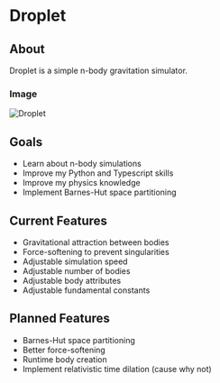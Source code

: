 # Droplet
## About
Droplet is a simple n-body gravitation simulator.
### Image
![Droplet](https://media.discordapp.net/attachments/463524755014811649/1156812128649490503/image.png?ex=651654c0&is=65150340&hm=f2b1b9df34bf7793d804e7ee3e0d63dfcd644ad2551ec6f7f4fba626644e2edc&=&width=1020&height=702)

## Goals
- Learn about n-body simulations
- Improve my Python and Typescript skills
- Improve my physics knowledge
- Implement Barnes-Hut space partitioning

## Current Features
- Gravitational attraction between bodies
- Force-softening to prevent singularities
- Adjustable simulation speed
- Adjustable number of bodies
- Adjustable body attributes
- Adjustable fundamental constants

## Planned Features
- Barnes-Hut space partitioning
- Better force-softening
- Runtime body creation
- Implement relativistic time dilation (cause why not)
